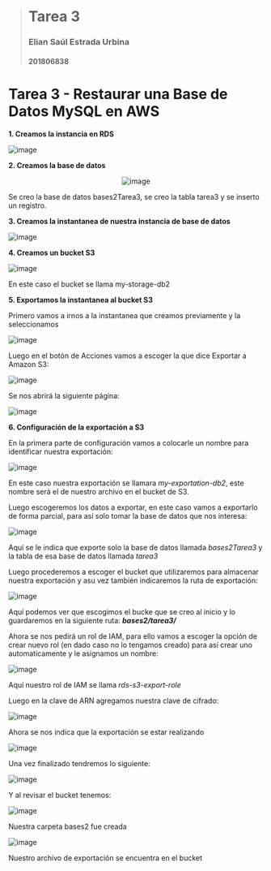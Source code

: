 > # Tarea 3
> ### Elian Saúl Estrada Urbina
> #### 201806838

# Tarea 3 - Restaurar una Base de Datos MySQL en AWS

**1. Creamos la instancia en RDS**

![image](https://hackmd.io/_uploads/r15NsgQnp.png)

**2. Creamos la base de datos**

<center>
    
![image](https://hackmd.io/_uploads/r18uilX3T.png)
    
</center>

Se creo la base de datos bases2Tarea3, se creo la tabla tarea3 y se inserto un registro.

**3. Creamos la instantanea de nuestra instancia de base de datos**

![image](https://hackmd.io/_uploads/HJkCje72a.png)

**4. Creamos un bucket S3**

![image](https://hackmd.io/_uploads/BJplnxX3p.png)

En este caso el bucket se llama my-storage-db2

**5. Exportamos la instantanea al bucket S3**

Primero vamos a irnos a la instantanea que creamos previamente y la seleccionamos

![image](https://hackmd.io/_uploads/BJiL3l72a.png)

Luego en el botón de Acciones vamos a escoger la que dice Exportar a Amazon S3: 

![image](https://hackmd.io/_uploads/S1nu2x7ha.png)

Se nos abrirá la siguiente página: 

![image](https://hackmd.io/_uploads/rkUi3gm3a.png)

**6. Configuración de la exportación a S3**

En la primera parte de configuración vamos a colocarle un nombre para identificar nuestra exportación: 

![image](https://hackmd.io/_uploads/H14Maemha.png)

En este caso nuestra exportación se llamara _my-exportation-db2_, este nombre será el de nuestro archivo en el bucket de S3.

Luego escogeremos los datos a exportar, en este caso vamos a exportarlo de forma parcial, para así solo tomar la base de datos que nos interesa: 

![image](https://hackmd.io/_uploads/Syrk0xX26.png)

Aquí se le indica que exporte solo la base de datos llamada _bases2Tarea3_ y la tabla de esa base de datos llamada _tarea3_

Luego procederemos a escoger el bucket que utilizaremos para almacenar nuestra exportación y asu vez también indicaremos la ruta de exportación:

![image](https://hackmd.io/_uploads/rkQ5Cem3p.png)

Aquí podemos ver que escogimos el bucke que se creo al inicio y lo guardaremos en la siguiente ruta: **_bases2/tarea3/_**

Ahora se nos pedirá un rol de IAM, para ello vamos a escoger la opción de crear nuevo rol (en dado caso no lo tengamos creado) para así crear uno automaticamente y le asignamos un nombre: 

![image](https://hackmd.io/_uploads/H14N-W72a.png)

Aquí nuestro rol de IAM se llama _rds-s3-export-role_

Luego en la clave de ARN agregamos nuestra clave de cifrado: 

![image](https://hackmd.io/_uploads/S1AVD-7ha.png)

Ahora se nos indica que la exportación se estar realizando 

![image](https://hackmd.io/_uploads/HyRUwb7np.png)

Una vez finalizado tendremos lo siguiente: 

![image](https://hackmd.io/_uploads/ry-1s-Qh6.png)

Y al revisar el bucket tenemos: 

![image](https://hackmd.io/_uploads/r1F-jZ73T.png)

Nuestra carpeta bases2 fue creada

![image](https://hackmd.io/_uploads/HJHAo-QhT.png)

Nuestro archivo de exportación se encuentra en el bucket

